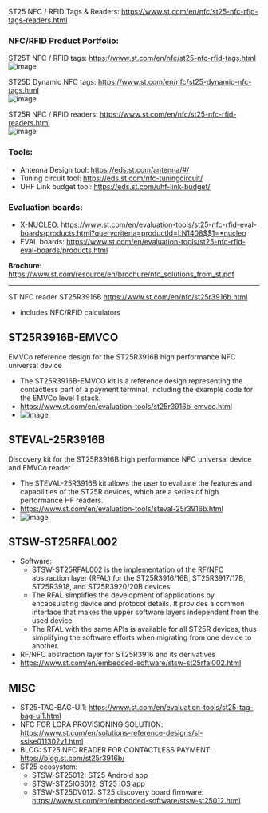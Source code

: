 
ST25 NFC / RFID Tags & Readers:
https://www.st.com/en/nfc/st25-nfc-rfid-tags-readers.html
  
  
### NFC/RFID Product Portfolio:
ST25T NFC / RFID tags: https://www.st.com/en/nfc/st25-nfc-rfid-tags.html  
![image](https://github.com/nmi246/electronics/assets/42329930/6bc64ba0-ce60-4f6b-ae1c-cf2d26df6f8c)

ST25D Dynamic NFC tags: https://www.st.com/en/nfc/st25-dynamic-nfc-tags.html  
![image](https://github.com/nmi246/electronics/assets/42329930/730a33fe-b9c2-447c-ad20-26c72eae1f85)

ST25R NFC / RFID readers: https://www.st.com/en/nfc/st25-nfc-rfid-readers.html  
![image](https://github.com/nmi246/electronics/assets/42329930/3fbbdd29-b0d0-487c-8c47-9bad0fdf6032)


### Tools:
- Antenna Design tool: https://eds.st.com/antenna/#/
- Tuning circuit tool: https://eds.st.com/nfc-tuningcircuit/
- UHF Link budget tool: https://eds.st.com/uhf-link-budget/ 


### Evaluation boards:
- X-NUCLEO: https://www.st.com/en/evaluation-tools/st25-nfc-rfid-eval-boards/products.html?querycriteria=productId=LN1408$$1=*nucleo
- EVAL boards: https://www.st.com/en/evaluation-tools/st25-nfc-rfid-eval-boards/products.html

**Brochure:** https://www.st.com/resource/en/brochure/nfc_solutions_from_st.pdf

***************************************************************************************************************************************************
  
  
  
  
ST NFC reader
ST25R3916B
https://www.st.com/en/nfc/st25r3916b.html
- includes NFC/RFID calculators


## ST25R3916B-EMVCO
EMVCo reference design for the ST25R3916B high performance NFC universal device
- The ST25R3916B-EMVCO kit is a reference design representing the contactless part of a payment terminal, including the example code for the EMVCo level 1 stack.
- https://www.st.com/en/evaluation-tools/st25r3916b-emvco.html
- ![image](https://github.com/nmi246/electronics/assets/42329930/5c1d3f26-700b-4da3-940f-8cbc16f068a3)


## STEVAL-25R3916B
Discovery kit for the ST25R3916B high performance NFC universal device and EMVCo reader
- The STEVAL-25R3916B kit allows the user to evaluate the features and capabilities of the ST25R devices, which are a series of high performance HF readers.
- https://www.st.com/en/evaluation-tools/steval-25r3916b.html
- ![image](https://github.com/nmi246/electronics/assets/42329930/505d6f7c-547e-43da-b47d-51da2ea40fd1)


## STSW-ST25RFAL002
- Software:
  - STSW-ST25RFAL002 is the implementation of the RF/NFC abstraction layer (RFAL) for the ST25R3916/16B, ST25R3917/17B, ST25R3918, and ST25R3920/20B devices.
  - The RFAL simplifies the development of applications by encapsulating device and protocol details. It provides a common interface that makes the upper software layers independent from the used device
  - The RFAL with the same APIs is available for all ST25R devices, thus simplifying the software efforts when migrating from one device to another.
- RF/NFC abstraction layer for ST25R3916 and its derivatives
- https://www.st.com/en/embedded-software/stsw-st25rfal002.html

## MISC
- ST25-TAG-BAG-UI1: https://www.st.com/en/evaluation-tools/st25-tag-bag-ui1.html
- NFC FOR LORA PROVISIONING SOLUTION: https://www.st.com/en/solutions-reference-designs/sl-ssise011302v1.html
- BLOG: ST25 NFC READER FOR CONTACTLESS PAYMENT: https://blog.st.com/st25r3916b/
- ST25 ecosystem:
  - STSW-ST25012: ST25 Android app
  - STSW-ST25IOS012: ST25 iOS app
  - STSW-ST25DV012: ST25 discovery board firmware: https://www.st.com/en/embedded-software/stsw-st25012.html
